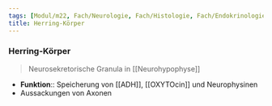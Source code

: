 ```yaml
---
tags: [Modul/m22, Fach/Neurologie, Fach/Histologie, Fach/Endokrinologie]
title: Herring-Körper
---
```

### Herring-Körper
> Neurosekretorische Granula in [[Neurohypophyse]]
- **Funktion**:: Speicherung von [[ADH]], [[OXYTOcin]] und Neurophysinen
- Aussackungen von Axonen